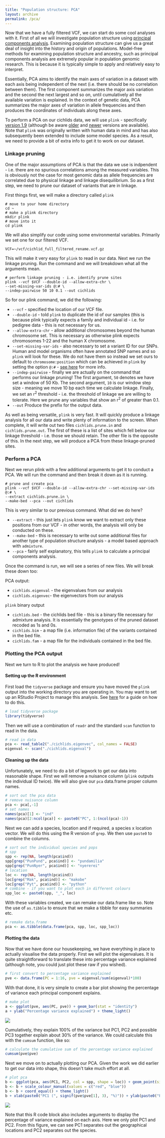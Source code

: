 ```yaml
---
title: "Population structure: PCA"
layout: archive
permalink: /pca/
---
```


Now that we have a fully filtered VCF, we can start do some cool analyses with it. First of all we will investigate population structure using [principal components analysis](https://en.wikipedia.org/wiki/Principal_component_analysis). Examining population structure can give us a great deal of insight into the history and origin of populations. Model-free methods for examining population structure and ancestry, such as principal components analysis are extremely popular in population genomic research. This is because it is typically simple to apply and relatively easy to interpret. 

Essentially, PCA aims to identify the main axes of variation in a dataset with each axis being independent of the next (i.e. there should be no correlation between them). The first component summarizes the major axis variation and the second the next largest and so on, until cumulatively all the available variation is explained. In the context of genetic data, PCA summarizes the major axes of variation in allele frequencies and then produces the coordinates of individuals along these axes. 

To perform a PCA on our cichlids data, we will use `plink` - specifically [version 1.9](https://www.cog-genomics.org/plink/1.9/) (although be aware [older](http://zzz.bwh.harvard.edu/plink/) and [newer](https://www.cog-genomics.org/plink/2.0/) versions are available). Note that `plink` was originally written with human data in mind and has also subsequently been extended to include some model species. As a result, we need to provide a bit of extra info to get it to work on our dataset. 

### Linkage pruning

One of the major assumptions of PCA is that the data we use is indpendent - i.e. there are no spurious correlations among the measured variables. This is obviously not the case for most genomic data as allele frequencies are correlated due to physical linkage and linkage disequilibrium. So as a first step, we need to prune our dataset of variants that are in linkage.

First things first, we will make a directory called `plink`

```shell
# move to your home directory
cd ~
# make a plink directory
mkdir plink
# move into it
cd plink
```
We will also simplify our code using some environmental variables. Primarily we set one for our filtered VCF. 

```shell
VCF=~/vcf/cichlid_full_filtered_rename.vcf.gz
```
This will make it very easy for `plink` to read in our data. Next we run the linkage pruning. Run the command and we will breakdown what all the arguments mean. 

```shell
# perform linkage pruning - i.e. identify prune sites
plink --vcf $VCF --double-id --allow-extra-chr \
--set-missing-var-ids @:# \
--indep-pairwise 50 10 0.1 --out cichlids
```
So for our plink command, we did the following:

* `--vcf` - specified the location of our VCF file.
* `--double-id` - told `plink` to duplicate the id of our samples (this is because plink typically expects a family and individual id - i.e. for pedigree data - this is not necessary for us.
* `--allow-extra-chr` - allow additional chromosomes beyond the human chromosome set. This is necessary as otherwise plink expects chromosomes 1-22 and the human X chromosome.
* `--set-missing-var-ids` - also necessary to set a variant ID for our SNPs. Human and model organisms often have annotated SNP names and so `plink` will look for these. We do not have them so instead we set ours to default to `chromosome:position` which can be achieved in `plink` by setting the option `@:#` - [see here](https://www.cog-genomics.org/plink/1.9/data#set_missing_var_ids) for more info.
* `--indep-pairwise` - finally we are actually on the command that performs our linkage pruning! The first argument, `50` denotes we have set a window of 50 Kb. The second argument, `10` is our window step size - meaning we move 10 bp each time we calculate linkage. Finally, we set an r<sup>2</sup> threshold - i.e. the threshold of linkage we are willing to tolerate. Here we prune any variables that show an r<sup>2</sup> of greater than 0.1.
* `--out` Produce the prefix for the output data.

As well as being versatile, `plink` is very fast. It will quickly produce a linkage analysis for all our data and write plenty of information to the screen. When complete, it will write out two files `cichlids.prune.in` and `cichlids.prune.out`. The first of these is a list of sites which fell below our linkage threshold - i.e. those we should retain. The other file is the opposite of this. In the next step, we will produce a PCA from these linkage-pruned sites.

### Perform a PCA

Next we rerun plink with a few additional arguments to get it to conduct a PCA. We will run the command and then break it down as it is running. 

```shell
# prune and create pca
plink --vcf $VCF --double-id --allow-extra-chr --set-missing-var-ids @:# \
--extract cichlids.prune.in \
--make-bed --pca --out cichlids
```

This is very similar to our previous command. What did we do here?

* `--extract` - this just lets `plink` know we want to extract only these positions from our VCF - in other words, the analysis will only be conducted on these.
* `--make-bed` - this is necessary to write out some additional files for another type of population structure analysis - a model based approach with `admixture`.
* `--pca` - fairly self explanatory, this tells `plink` to calculate a principal components analysis. 

Once the command is run, we will see a series of new files. We will break these down too:

PCA output:

* `cichlids.eigenval` - the eigenvalues from our analysis
* `cichlids.eigenvec`- the eigenvectors from our analysis

`plink` binary output

* `cichlids.bed` - the cichlids bed file - this is a binary file necessary for admixture analysis. It is essentially the genotypes of the pruned dataset recoded as 1s and 0s.
* `cichlids.bim` - a map file (i.e. information file) of the variants contained in the bed file.  
* `cichlids.fam` - a map file for the individuals contained in the bed file.

### Plotting the PCA output

Next we turn to R to plot the analysis we have produced!

#### Setting up the R environment

First load the `tidyverse` package and ensure you have moved the `plink` output into the working directory you are operating in. You may want to set up an RStudio Project to manage this analysis. See [here](https://speciationgenomics.github.io/more_advanced_R/) for a guide on how to do this.

``` r
# load tidyverse package
library(tidyverse)
```

Then we will use a combination of `readr` and the standard `scan` function to read in the data.

``` r
# read in data
pca <- read_table2("./cichlids.eigenvec", col_names = FALSE)
eigenval <- scan("./cichlids.eigenval")
```

#### Cleaning up the data

Unfortunately, we need to do a bit of legwork to get our data into reasonable shape. First we will remove a nuisance column (`plink` outputs the individual ID twice). We will also give our `pca` data.frame proper column names.

``` r
# sort out the pca data
# remove nuisance column
pca <- pca[,-1]
# set names
names(pca)[1] <- "ind"
names(pca)[2:ncol(pca)] <- paste0("PC", 1:(ncol(pca)-1))
```

Next we can add a species, location and if required, a species x location vector. We will do this using the R version of `grep`. We then use `paste0` to combine the columns.

``` r
# sort out the individual species and pops
# spp
spp <- rep(NA, length(pca$ind))
spp[grep("PunPund", pca$ind)] <- "pundamilia"
spp[grep("PunNyer", pca$ind)] <- "nyererei"
# location
loc <- rep(NA, length(pca$ind))
loc[grep("Mak", pca$ind)] <- "makobe"
loc[grep("Pyt", pca$ind)] <- "python"
# combine - if you want to plot each in different colours
spp_loc <- paste0(spp, "_", loc)
```

With these variables created, we can remake our data.frame like so. Note the use of `as.tibble` to ensure that we make a tibble for easy summaries etc.

``` r
# remake data.frame
pca <- as.tibble(data.frame(pca, spp, loc, spp_loc))
```

#### Plotting the data

Now that we have done our housekeeping, we have everything in place to actually visualise the data properly. First we will plot the eigenvalues. It is quite straightforward to translate these into percentage variance explained (although note, you could just plot these raw if you wished).

``` r
# first convert to percentage variance explained
pve <- data.frame(PC = 1:16, pve = eigenval/sum(eigenval)*100)
```

With that done, it is very simple to create a bar plot showing the percentage of variance each principal component explains.

``` r
# make plot
a <- ggplot(pve, aes(PC, pve)) + geom_bar(stat = "identity")
a + ylab("Percentage variance explained") + theme_light()
```

![](/images/pca/unnamed-chunk-7-1.png)

Cumulatively, they explain 100% of the variance but PC1, PC2 and possible PC3 together explain about 30% of the variance. We could calculate this with the `cumsum` function, like so:

``` r
# calculate the cumulative sum of the percentage variance explained
cumsum(pve$pve)
```

Next we move on to actually plotting our PCA. Given the work we did earlier to get our data into shape, this doesn't take much effort at all.

``` r
# plot pca
b <- ggplot(pca, aes(PC1, PC2, col = spp, shape = loc)) + geom_point(size = 3)
b <- b + scale_colour_manual(values = c("red", "blue"))
b <- b + coord_equal() + theme_light()
b + xlab(paste0("PC1 (", signif(pve$pve[1], 3), "%)")) + ylab(paste0("PC2 (", signif(pve$pve[2], 3), "%)"))
```

![](/images/pca/unnamed-chunk-9-1.png)

Note that this R code block also includes arguments to display the percentage of variance explained on each axis. Here we only plot PC1 and PC2. From this figure, we can see PC1 separates out the geographical locations and PC2 separates out the species.

